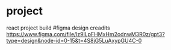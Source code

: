 # project
react project build 
#figma design creadits 
https://www.figma.com/file/lz9lLpFHMxHm2odnwM3R0z/gpt3?type=design&node-id=0-15&t=4S8jG5LuAxypGU4C-0
